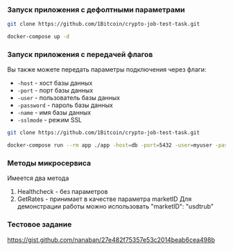 ### Запуск приложения с дефолтными параметрами

```bash
git clone https://github.com/1Bitcoin/crypto-job-test-task.git
```

```bash
docker-compose up -d
```

### Запуск приложения с передачей флагов

Вы также можете передать параметры подключения через флаги:

- `-host` - хост базы данных
- `-port` - порт базы данных
- `-user` - пользователь базы данных
- `-password` - пароль базы данных
- `-name` - имя базы данных
- `-sslmode` - режим SSL


```bash
git clone https://github.com/1Bitcoin/crypto-job-test-task.git
```

```bash
docker-compose run --rm app ./app -host=db -port=5432 -user=myuser -password=mypassword -name=postgres -sslmode=disable
```

### Методы микросервиса

Имеется два метода

1) Healthcheck - без параметров
2) GetRates - принимает в качестве параметра marketID
Для демонстрации работы можно использовать "marketID": "usdtrub"


### Тестовое задание

https://gist.github.com/nanaban/27e482f75357e53c2014beab6cea498b